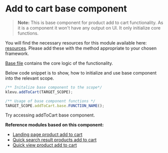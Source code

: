 # Add to cart base component

>**Note:**
>This is base component for product add to cart functionality. As it is a component it won't have any output on UI. It only initialize core functions. 

You will find the necessary resources for this module available here:
[resources](/components/add-to-cart/resources). Please add these with the
method appropriate to your chosen framework. 

[Base file](/components/add-to-cart/resources/assets/js/klevu-add-to-cart.js) contains the core logic of the functionality.

Below code snippet is to show, how to initialize and use base component into the relevant scope.

```javascript
/** Initalize base component to the scope*/
klevu.addToCart(TARGET_SCOPE);

/** Usage of base component functions */
TARGET_SCOPE.addToCart.base.FUNCTION_NAME();
```

Try accessing addToCart base component.

**Reference modules based on this component:**
- [Landing page product add to cart](/modules/add-to-cart/landing)
- [Quick search result products add to cart](/modules/add-to-cart/quick)
- [Quick view product add to cart](/modules/product-quick-view)